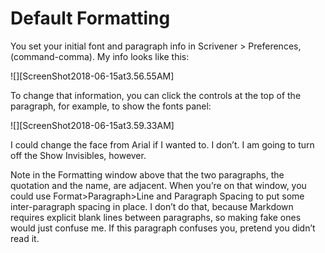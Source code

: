 # Default Formatting #

You set your initial font and paragraph info in Scrivener > Preferences, (command-comma). My info looks like this:

![][ScreenShot2018-06-15at3.56.55AM]

To change that information, you can click the controls at the top of the paragraph, for example, to show the fonts panel:

![][ScreenShot2018-06-15at3.59.33AM]

I could change the face from Arial if I wanted to. I don’t. I am going to turn off the Show Invisibles, however.

Note in the Formatting window above that the two paragraphs, the quotation and the name, are adjacent. When you’re on that window, you could use Format>Paragraph>Line and Paragraph Spacing to put some inter-paragraph spacing in place. I don’t do that, because Markdown requires explicit blank lines between paragraphs, so making fake ones would just confuse me. If this paragraph confuses you, pretend you didn’t read it.

